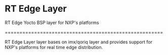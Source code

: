 # RT Edge Layer

RT Edge Yocto BSP layer for NXP's platforms

======================================================

RT Edge Layer layer bases on imx/qoriq layer and provides support for NXP's platforms for real time edge distribution.